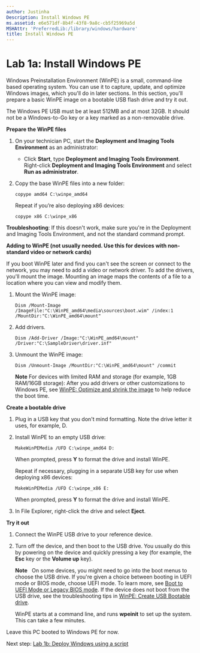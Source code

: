 ```yaml
---
author: Justinha
Description: Install Windows PE
ms.assetid: e6e571df-8b4f-43f8-9a8c-cb5f25969a5d
MSHAttr: 'PreferredLib:/library/windows/hardware'
title: Install Windows PE
---
```


# Lab 1a: Install Windows PE


Windows Preinstallation Environment (WinPE) is a small, command-line based operating system. You can use it to capture, update, and optimize Windows images, which you'll do in later sections. In this section, you'll prepare a basic WinPE image on a bootable USB flash drive and try it out.

The Windows PE USB must be at least 512MB and at most 32GB. It should not be a Windows-to-Go key or a key marked as a non-removable drive.

**Prepare the WinPE files**

1.  On your technician PC, start the **Deployment and Imaging Tools Environment**  as an administrator:
    -  Click **Start**, type **Deployment and Imaging Tools Environment**. Right-click **Deployment and Imaging Tools Environment** and select **Run as administrator**.

2.  Copy the base WinPE files into a new folder:

    ``` syntax
    copype amd64 C:\winpe_amd64
    ```

    Repeat if you’re also deploying x86 devices:

    ``` syntax
    copype x86 C:\winpe_x86
    ```

   **Troubleshooting**: If this doesn't work, make sure you're in the Deployment and Imaging Tools Environment, and not the standard command prompt. 
	
**Adding to WinPE (not usually needed. Use this for devices with non-standard video or network cards)**

If you boot WinPE later and find you can't see the screen or connect to the network, you may need to add a video or network driver.
To add the drivers, you'll mount the image. Mounting an image maps the contents of a file to a location where you can view and modify them. 

1.  Mount the WinPE image:

    ``` syntax
    Dism /Mount-Image /ImageFile:"C:\WinPE_amd64\media\sources\boot.wim" /index:1 /MountDir:"C:\WinPE_amd64\mount"
    ```

2.  Add drivers.

    ``` syntax
    Dism /Add-Driver /Image:"C:\WinPE_amd64\mount" /Driver:"C:\SampleDriver\driver.inf"
    ```

3.  Unmount the WinPE image:

    ``` syntax
    Dism /Unmount-Image /MountDir:"C:\WinPE_amd64\mount" /commit
    ```

    **Note** For devices with limited RAM and storage (for example, 1GB RAM/16GB storage): After you add drivers or other customizations to Windows PE, see [WinPE: Optimize and shrink the image](desktop/winpe-optimize.md) to help reduce the boot time.

**Create a bootable drive**

1.  Plug in a USB key that you don't mind formatting. Note the drive letter it uses, for example, D.

2.  Install WinPE to an empty USB drive:

    ``` syntax
    MakeWinPEMedia /UFD C:\winpe_amd64 D:
    ```

    When prompted, press **Y** to format the drive and install WinPE.

    Repeat if necessary, plugging in a separate USB key for use when deploying x86 devices:

    ``` syntax
    MakeWinPEMedia /UFD C:\winpe_x86 E:
    ```

    When prompted, press **Y** to format the drive and install WinPE.

3.  In File Explorer, right-click the drive and select **Eject**.

**Try it out**

1.  Connect the WinPE USB drive to your reference device.

2.  Turn off the device, and then boot to the USB drive. You usually do this by powering on the device and quickly pressing a key (for example, the **Esc** key or the **Volume up** key).

    **Note**   On some devices, you might need to go into the boot menus to choose the USB drive. If you're given a choice between booting in UEFI mode or BIOS mode, choose UEFI mode. To learn more, see [Boot to UEFI Mode or Legacy BIOS mode](http://go.microsoft.com/fwlink/?LinkId=526943).
    If the device does not boot from the USB drive, see the troubleshooting tips in [WinPE: Create USB Bootable drive](http://go.microsoft.com/fwlink/?LinkId=526944).

    WinPE starts at a command line, and runs **wpeinit** to set up the system. This can take a few minutes.

Leave this PC booted to Windows PE for now. 

Next step: [Lab 1b: Deploy Windows using a script](deploy-windows-with-a-script-sxs.md)
 